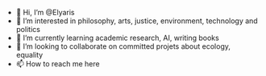 - 👋 Hi, I’m @Elyaris
- 👀 I’m interested in philosophy, arts, justice, environment, technology and politics
- 🌱 I’m currently learning academic research, AI, writing books 
- 💞️ I’m looking to collaborate on committed projets about ecology, equality
- 📫 How to reach me here

<!---
Elyaris/Elyaris is a ✨ special ✨ repository because its `README.md` (this file) appears on your GitHub profile.
You can click the Preview link to take a look at your changes.
--->
